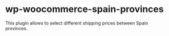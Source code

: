 # wp-woocommerce-spain-provinces
This plugin allows to select different shipping prices between Spain provinces.
